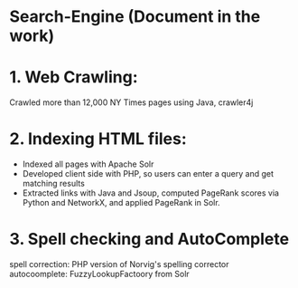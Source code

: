 # Search-Engine (Document in the work)

# 1. Web Crawling:
Crawled more than 12,000 NY Times pages using Java, crawler4j

# 2. Indexing HTML files:
- Indexed all pages with Apache Solr
- Developed client side with PHP, so users can enter a query and get matching results
- Extracted links with Java and Jsoup, computed PageRank scores via Python and NetworkX, and applied PageRank in Solr.


# 3. Spell checking and AutoComplete
spell correction: PHP version of Norvig's spelling corrector
<br/> autocoomplete: FuzzyLookupFactoory from Solr

<!--
Web Crawling:
work with a simple web crawler, download web pages from the crawl and gather webpage metadata.
crawler4j (an open source Java web crawler built upon the open source crawler4j library)
maximum pages to fetch: 20,000
maximum depth: 16
number of crawlers: 7 (multi-threading for efficiency)
file type: HTML, doc, pdf and different image formats
-->
